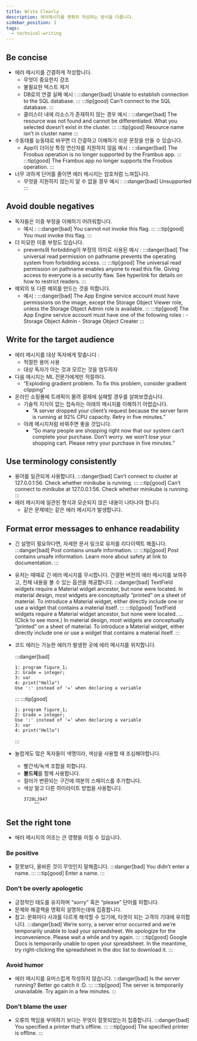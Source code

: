 ```yaml
---
title: Write Clearly
description: 에러메시지를 명확히 작성하는 방식을 다룹니다.
sidebar_position: 3
tags:
  - technical-writing
---
```


## Be concise

- 에러 메시지를 간결하게 작성합니다.
  - 무엇이 중요한지 강조
  - 불필요한 텍스트 제거
  - DB로의 연결 실패 예시 :
    :::danger[bad]
    Unable to establish connection to the SQL database.
    :::
    :::tip[good]
    Can’t connect to the SQL database.
    :::
  - 클러스터 내에 리소스가 존재하지 않는 경우 예시 :
    :::danger[bad]
    The resource was not found and cannot be differentiated. What you selected doesn’t exist in the cluster.
    :::
    :::tip[good]
    Resource name isn’t in cluster name
    :::
- 수동태를 능동태로 바꾸면 더 간결하고 이해하기 쉬운 문장을 만들 수 있습니다.
  - App이 더이상 특정 연산자를 지원하지 않음 예시 :
    :::danger[bad]
    The Froobus operation is no longer supported by the Frambus app.
    :::
    :::tip[good]
    The Frambus app no longer supports the Froobus operation.
    :::
- 너무 과하게 단어를 줄이면 에러 메시지는 암호처럼 느껴집니다.
  - 무엇을 지원하지 않는지 알 수 없을 경우 예시 :
    :::danger[bad]
    Unsupported
    :::

## Avoid double negatives

- 독자들은 이중 부정을 이해하기 어려워합니다.
  - 예시 :
    :::danger[bad]
    You cannot not invoke this flag.
    :::
    :::tip[good]
    You must invoke this flag.
    :::
- 더 미묘한 이중 부정도 있습니다.
  - prevents와 forbidding이 부정의 의미로 사용된 예시 :
    :::danger[bad]
    The universal read permission on pathname prevents the operating system from forbidding access.
    :::
    :::tip[good]
    The universal read permission on pathname enables anyone to read this file. Giving access to everyone is a security flaw. See hyperlink for details on how to restrict readers.
    :::
- 예외의 또 다른 예외를 만드는 것을 피합니다.
  - 예시 :
    :::danger[bad]
    The App Engine service account must have permissions on the image, except the Storage Object Viewer role, unless the Storage Object Admin role is available.
    :::
    :::tip[good]
    The App Engine service account must have one of the following roles : - Storage Object Admin - Storage Object Creater
    :::

## Write for the target audience

- 에러 메시지를 대상 독자에게 맞춥니다 :
  - 적절한 용어 사용
  - 대상 독자가 아는 것과 모르는 것을 염두하자
- 다음 메시지는 ML 전문가에게만 적절하다.
  - “Exploding gradient problem. To fix this problem, consider gradient clipping”
- 온라인 쇼핑몰에 트래픽이 몰려 결재에 실패할 경우를 살펴보겠습니다.
  - 기술적 지식이 없는 접속자는 아래의 메시지를 이해하기 어렵습니다.
    - “A server dropped your client’s request because the server farm is running at 92% CPU capacity. Retry in five minutes.”
  - 아래 메시지처럼 바꿔주면 좋을 것입니다.
    - “So many people are shopping right now that our system can’t complete your purchase. Don’t worry. we won’t lose your shopping cart. Please retry your purchase in five minutes.”

## Use terminology consistently

- 용어를 일관되게 사용합니다.
  :::danger[bad]
  Can’t connect to cluster at 127.0.0.1:56. Check whether minikube is running.
  :::
  :::tip[good]
  Can’t connect to minikube at 127.0.0.1:56. Check whether minikube is running.
  :::
- 에러 메시지에 일관된 형식과 모순되지 않은 내용이 나타나야 합니다.
  - 같은 문제에는 같은 에러 메시지가 발생합니다.

## Format error messages to enhance readability

- 긴 설명이 필요하다면, 자세한 문서 링크로 유저를 리다이렉트 해줍니다.
  :::danger[bad]
  Post contains unsafe information.
  :::
  :::tip[good]
  Post contains unsafe information. Learn more about safety at link to documentation.
  :::
- 유저는 때때로 긴 에러 메시지를 무시합니다. 간결한 버전의 에러 메시지를 보여주고, 전체 내용을 볼 수 있는 옵션을 제공합니다.
  :::danger[bad]
  TextField widgets require a Material widget ancestor, but none were located. In material design, most widgets are conceptually “printed” on a sheet of material. To introduce a Material widget, either directly include one or use a widget that contains a material itself.
  :::
  :::tip[good]
  TextField widgets require a Material widget ancestor, but none were located.
  …(Click to see more.)
  In material design, most widgets are conceptually “printed” on a sheet of material. To introduce a Material widget, either directly include one or use a widget that contains a material itself.
  :::
- 코드 에러는 가능한 에러가 발생한 곳에 에러 메시지를 위치합니다.

  :::danger[bad]

  ```
  1: program figure_1;
  2: Grade = integer;
  3: var
  4: print("Hello")
  Use ':' instead of '=' when declaring a variable
  ```

  :::
  :::tip[good]

  ```
  1: program figure_1;
  2: Grade = integer;
  Use ':' instead of '=' when declaring a variable
  3: var
  4: print("Hello")
  ```

  :::

- 놀랍게도 많은 독자들이 색맹이라, 색상을 사용할 때 조심해야합니다.

  - 빨간색/녹색 조합을 피합니다.
  - **볼드체**를 함께 사용합니다.
  - 컬러가 변환되는 구간에 여분의 스페이스를 추가합니다.
  - 색상 말고 다른 하이라이트 방법을 사용합니다.
    ```
    3728LJ947
        ^^
    ```

## Set the right tone

- 에러 메시지의 어조는 큰 영향을 미칠 수 있습니다.

### Be positive

- 잘못보다, 올바른 것이 무엇인지 말해줍니다.
  :::danger[bad]
  You didn’t enter a name.
  :::
  :::tip[good]
  Enter a name.
  :::

### Don’t be overly apologetic

- 긍정적인 태도를 유지하며 “sorry” 혹은 “please” 단어를 피합니다.
- 문제와 해결책을 명확히 설명하는데에 집중합니다.
- 참고: 문화마다 사과를 다르게 해석할 수 있기에, 타겟이 되는 고객의 기대에 유의합니다.
  :::danger[bad]
  We’re sorry, a server error occurred and we’re temporarily unable to load your spreadsheet. We apologize for the inconvenience. Please wait a while and try again.
  :::
  :::tip[good]
  Google Docs is temporarily unable to open your spreadsheet. In the meantime, try right-clicking the spreadsheet in the doc list to download it.
  :::

### Avoid humor

- 에러 메시지를 유머스럽게 작성하지 않습니다.
  :::danger[bad]
  Is the server running? Better go catch it :D.
  :::
  :::tip[good]
  The server is temporarily unavailable. Try again in a few minutes.
  :::

### Don’t blame the user

- 오류의 책임을 부여하기 보다는 무엇이 잘못되었는지 집중합니다.
  :::danger[bad]
  You specified a printer that’s offline.
  :::
  :::tip[good]
  The specified printer is offline.
  :::
